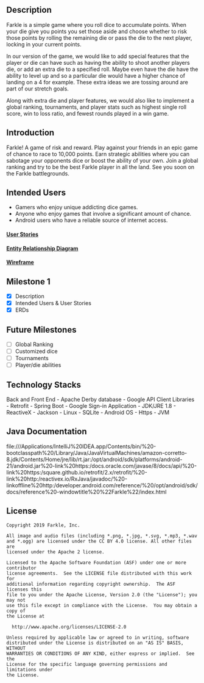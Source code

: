 ## Description
Farkle is a simple game where you roll dice to accumulate points. When your die give you points
you set those aside and choose whether to risk those points by rolling the remaining die or pass
the die to the next player, locking in your current points. 

In our version of the game, we would like to add special features that the player or die can have 
such as having the ability to shoot another players die, or add an extra die to a specified 
roll. Maybe even have the die have the ability to level up and so a particular die would have a 
higher chance of landing on a 4 for example. These extra ideas we are tossing around are part 
of our stretch goals. 

Along with extra die and player features, we would also like to implement a global ranking, 
tournaments, and player stats such as highest single roll score, win to loss ratio, and fewest 
rounds played in a win game.

## Introduction
Farkle! A game of risk and reward. Play against your friends in an epic game of chance to race to
10,000 points. Earn strategic abilities where you can sabotage your opponents dice or boost the 
ability of your own. Join a global ranking and try to be the best Farkle player in all the land. See
you soon on the Farkle battlegrounds. 

## Intended Users
* Gamers who enjoy unique addicting dice games.
* Anyone who enjoy games that involve a significant amount of chance.
* Android users who have a reliable source of internet access.

#### [User Stories](docs/user-stories.md)

#### [Entity Relationship Diagram](docs/erd.md)

#### [Wireframe](docs/wireframe.png)

## Milestone 1
* [x] Description
* [x] Intended Users &amp; User Stories
* [x] ERDs

## Future Milestones
* [ ] Global Ranking
* [ ] Customized dice
* [ ] Tournaments
* [ ] Player/die abilities

## Technology Stacks

Back and Front End 
    - Apache Derby database
    - Google API Client Libraries
    - Retrofit 
    - Spring Boot
    - Google Sign-in Application
    - JDK/JRE 1.8
    - ReactiveX
    - Jackson 
    - Linux
    - SQLite
    - Android OS
    - Https
    - JVM
    

## Java Documentation 



file:///Applications/IntelliJ%20IDEA.app/Contents/bin/%20-bootclasspath%20/Library/Java/JavaVirtualMachines/amazon-corretto-8.jdk/Contents/Home/jre/lib/rt.jar:/opt/android/sdk/platforms/android-21/android.jar%20-link%20https:/docs.oracle.com/javase/8/docs/api/%20-link%20https:/square.github.io/retrofit/2.x/retrofit/%20-link%20http:/reactivex.io/RxJava/javadoc/%20-linkoffline%20http:/developer.android.com/reference/%20/opt/android/sdk/docs/reference%20-windowtitle%20%22Farkle%22/index.html
    
    
 
  License
  -------
    
    Copyright 2019 Farkle, Inc.
    
    All image and audio files (including *.png, *.jpg, *.svg, *.mp3, *.wav
    and *.ogg) are licensed under the CC BY 4.0 license. All other files are
    licensed under the Apache 2 license.
    
    Licensed to the Apache Software Foundation (ASF) under one or more contributor
    license agreements.  See the LICENSE file distributed with this work for
    additional information regarding copyright ownership.  The ASF licenses this
    file to you under the Apache License, Version 2.0 (the "License"); you may not
    use this file except in compliance with the License.  You may obtain a copy of
    the License at
    
      http://www.apache.org/licenses/LICENSE-2.0
    
    Unless required by applicable law or agreed to in writing, software
    distributed under the License is distributed on an "AS IS" BASIS, WITHOUT
    WARRANTIES OR CONDITIONS OF ANY KIND, either express or implied.  See the
    License for the specific language governing permissions and limitations under
    the License.

    
    


